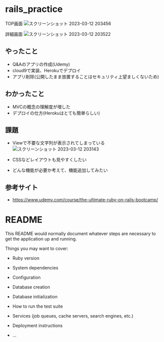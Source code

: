 # rails_practice
TOP画面
![スクリーンショット 2023-03-12 203456](https://user-images.githubusercontent.com/88881324/224541967-3f08e50d-bd9e-4b46-b153-5d65de988bee.png)

詳細画面
![スクリーンショット 2023-03-12 203522](https://user-images.githubusercontent.com/88881324/224541972-006f18e3-60bf-4aa0-ba71-740c4ba6ac18.png)


## やったこと
* Q&Aのアプリの作成(Udemy)
* cloud9で実装、Herokuでデプロイ
* アプリ削除(公開したまま放置することはセキュリティ上望ましくないため)

## わかったこと
* MVCの概念の理解度が増した
* デプロイの仕方(Herokuはとても簡単らしい)

## 課題
* Viewで不要な文字列が表示されてしまっている
![スクリーンショット 2023-03-12 203143](https://user-images.githubusercontent.com/88881324/224541829-be7e1dfb-433f-41a8-996f-2a53f4e0cd47.png)


* CSSなどレイアウトも見やすくしたい
* どんな機能が必要か考えて、機能追加してみたい


## 参考サイト
* https://www.udemy.com/course/the-ultimate-ruby-on-rails-bootcamp/


# README

This README would normally document whatever steps are necessary to get the
application up and running.

Things you may want to cover:

* Ruby version

* System dependencies

* Configuration

* Database creation

* Database initialization

* How to run the test suite

* Services (job queues, cache servers, search engines, etc.)

* Deployment instructions

* ...
